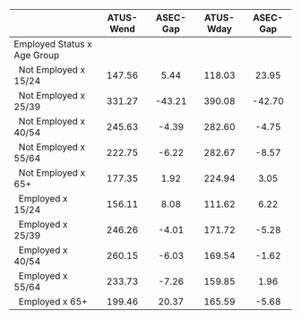 
|                      |    ATUS-Wend |     ASEC-Gap |    ATUS-Wday |     ASEC-Gap |
| -------------------- | :----------: | :----------: | :----------: | :----------: |
| Employed Status x Age Group |              |              |              |              |
| &nbsp;&nbsp;Not Employed x 15/24 |       147.56 |         5.44 |       118.03 |        23.95 |
| &nbsp;&nbsp;Not Employed x 25/39 |       331.27 |       -43.21 |       390.08 |       -42.70 |
| &nbsp;&nbsp;Not Employed x 40/54 |       245.63 |        -4.39 |       282.60 |        -4.75 |
| &nbsp;&nbsp;Not Employed x 55/64 |       222.75 |        -6.22 |       282.67 |        -8.57 |
| &nbsp;&nbsp;Not Employed x 65+ |       177.35 |         1.92 |       224.94 |         3.05 |
| &nbsp;&nbsp;Employed x 15/24 |       156.11 |         8.08 |       111.62 |         6.22 |
| &nbsp;&nbsp;Employed x 25/39 |       246.26 |        -4.01 |       171.72 |        -5.28 |
| &nbsp;&nbsp;Employed x 40/54 |       260.15 |        -6.03 |       169.54 |        -1.62 |
| &nbsp;&nbsp;Employed x 55/64 |       233.73 |        -7.26 |       159.85 |         1.96 |
| &nbsp;&nbsp;Employed x 65+ |       199.46 |        20.37 |       165.59 |        -5.68 |

